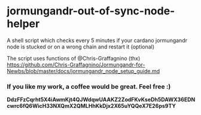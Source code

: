 # jormungandr-out-of-sync-node-helper
A shell script which checks every 5 minutes if your cardano jormungandr node is stucked or on a wrong chain and restart it (optional)

The script uses functions of @Chris-Graffagnino (thx)
https://github.com/Chris-Graffagnino/Jormungandr-for-Newbs/blob/master/docs/jormungandr_node_setup_guide.md

<h3>If you like my work, a coffee would be great. Feel free :)</h3>
<b>DdzFFzCqrht5X4iAwmKjt4QJWdqwUAAKZ2ZodFKvKseDh5DAWX36EDNcwrc6fQ6WicH33NXQmX2QMLHhKkDjx2X65uYQQeX7E26ps9TY</b>
